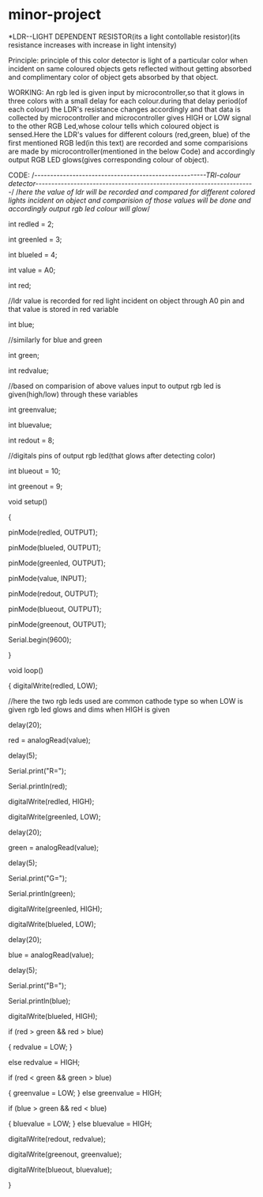 # minor-project
*LDR--LIGHT DEPENDENT RESISTOR(its a light contollable resistor)(its resistance increases with increase in light intensity)
  
  Principle:
principle of this color detector is light of a particular color when incident on same coloured objects gets reflected without getting absorbed and complimentary color of object gets absorbed by that object.
                                                      
  WORKING:
An rgb led is given input by microcontroller,so that it glows in three colors with a small delay for each colour.during that delay period(of each colour) the LDR's resistance changes accordingly and that data is collected by microcontroller and microcontroller gives HIGH or LOW signal to the other RGB Led,whose colour tells which coloured object is sensed.Here the LDR's values for different colours (red,green, blue) of the first mentioned RGB led(in this text) are recorded and some comparisions are made by microcontroller(mentioned in the below Code) and accordingly output RGB LED glows(gives corresponding colour of object).   
                                                         
  CODE:
/*------------------------------------------------------TRI-colour detector---------------------------------------------------------------------*/
/*here the value of ldr will be recorded and compared for different colored lights incident on object and comparision of those values will be done and accordingly output rgb led colour will glow*/

int redled = 2;

int greenled = 3;

int blueled = 4;

int value = A0;

int red;

//ldr value is recorded for red light incident on object through A0 pin and that value is stored in red variable

int blue;

//similarly for blue and green

int green;

int redvalue;

//based on comparision of above values input to output rgb led is given(high/low) through these variables

int greenvalue;

int bluevalue;

int redout = 8;

//digitals pins of output rgb led(that glows after detecting color)

int blueout = 10;

int greenout = 9;

void setup() 

{

  pinMode(redled, OUTPUT);
  
  pinMode(blueled, OUTPUT);
  
  pinMode(greenled, OUTPUT);
  
  pinMode(value, INPUT);
  
  pinMode(redout, OUTPUT);
  
  pinMode(blueout, OUTPUT);
  
  pinMode(greenout, OUTPUT);
  
  Serial.begin(9600);
  
}

void loop()

{
  digitalWrite(redled, LOW);
  
  //here the two rgb leds used are common cathode type so when LOW is given rgb led glows and dims when HIGH is given
  
  delay(20);
  
  red = analogRead(value);
  
  delay(5);
  
  Serial.print("R=");
  
  Serial.println(red);
  
  digitalWrite(redled, HIGH);

  digitalWrite(greenled, LOW);
  
  delay(20);
  
  green = analogRead(value);
  
  delay(5);
  
  Serial.print("G=");
  
  Serial.println(green);
  
  digitalWrite(greenled, HIGH);

  digitalWrite(blueled, LOW);
  
  delay(20);
  
  blue = analogRead(value);
  
  delay(5);
  
  Serial.print("B=");
  
  Serial.println(blue);
  
  digitalWrite(blueled, HIGH);

  if (red > green && red > blue)
  
  { 
    redvalue = LOW;
  }
  
  else
    redvalue = HIGH;

  if (red < green && green > blue)
  
  { 
    greenvalue = LOW;
  }
  else
    greenvalue = HIGH;

  if (blue > green && red < blue)
  
  { 
    bluevalue = LOW;
  }
  else
    bluevalue = HIGH;

  digitalWrite(redout, redvalue);
  
  digitalWrite(greenout, greenvalue);
  
  digitalWrite(blueout, bluevalue);

}
